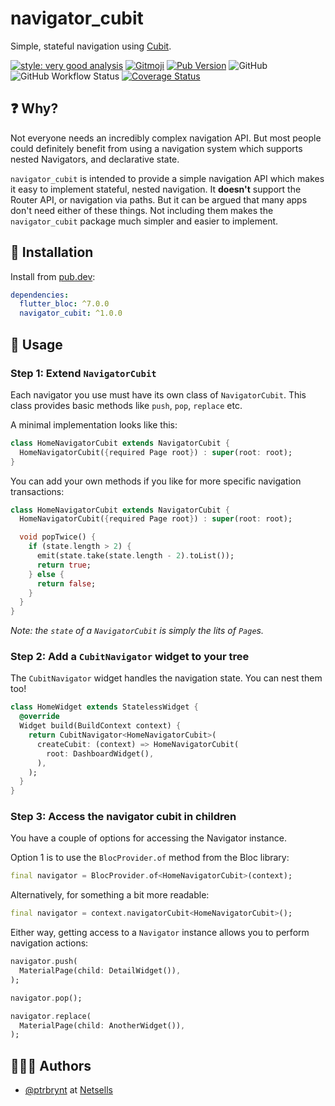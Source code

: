 # navigator_cubit

Simple, stateful navigation using [Cubit](https://bloclibrary.dev).

[![style: very good analysis](https://img.shields.io/badge/style-very_good_analysis-B22C89.svg)](https://pub.dev/packages/very_good_analysis)
[![Gitmoji](https://img.shields.io/badge/gitmoji-%20😜%20😍-FFDD67.svg)](https://gitmoji.dev/)
[![Pub Version](https://img.shields.io/pub/v/navigator_cubit)](https://pub.dev/packages/navigator_cubit)
![GitHub](https://img.shields.io/github/license/netsells/navigator_cubit)
![GitHub Workflow Status](https://img.shields.io/github/workflow/status/netsells/navigator_cubit/Test)
[![Coverage Status](https://coveralls.io/repos/github/netsells/navigator_cubit/badge.svg?branch=master)](https://coveralls.io/github/navigator_cubit?branch=master)

## ❓ Why?

Not everyone needs an incredibly complex navigation API. But most people could definitely benefit from using a navigation system which supports nested Navigators, and declarative state.

`navigator_cubit` is intended to provide a simple navigation API which makes it easy to implement stateful, nested navigation. It **doesn't** support the Router API, or navigation via paths. But it can be argued that many apps don't need either of these things. Not including them makes the `navigator_cubit` package much simpler and easier to implement.

## 🚀 Installation

Install from [pub.dev](https://pub.dev/packages/navigator_cubit):

```yaml
dependencies:
  flutter_bloc: ^7.0.0
  navigator_cubit: ^1.0.0
```

## 🔨 Usage

### Step 1: Extend `NavigatorCubit`

Each navigator you use must have its own class of `NavigatorCubit`. This class provides basic methods like `push`, `pop`, `replace` etc.

A minimal implementation looks like this:

```dart
class HomeNavigatorCubit extends NavigatorCubit {
  HomeNavigatorCubit({required Page root}) : super(root: root);
}
```

You can add your own methods if you like for more specific navigation transactions:

```dart
class HomeNavigatorCubit extends NavigatorCubit {
  HomeNavigatorCubit({required Page root}) : super(root: root);

  void popTwice() {
    if (state.length > 2) {
      emit(state.take(state.length - 2).toList());
      return true;
    } else {
      return false;
    }
  }
}
```

_Note: the `state` of a `NavigatorCubit` is simply the lits of `Page`s._

### Step 2: Add a `CubitNavigator` widget to your tree

The `CubitNavigator` widget handles the navigation state. You can nest them too!

```dart
class HomeWidget extends StatelessWidget {
  @override
  Widget build(BuildContext context) {
    return CubitNavigator<HomeNavigatorCubit>(
      createCubit: (context) => HomeNavigatorCubit(
        root: DashboardWidget(),
      ),
    );
  }
}
```

### Step 3: Access the navigator cubit in children

You have a couple of options for accessing the Navigator instance.

Option 1 is to use the `BlocProvider.of` method from the Bloc library:

```dart
final navigator = BlocProvider.of<HomeNavigatorCubit>(context);
```

Alternatively, for something a bit more readable:

```dart
final navigator = context.navigatorCubit<HomeNavigatorCubit>();
```

Either way, getting access to a `Navigator` instance allows you to perform navigation actions:

```dart
navigator.push(
  MaterialPage(child: DetailWidget()),
);

navigator.pop();

navigator.replace(
  MaterialPage(child: AnotherWidget()),
);
```

## 👨🏻‍💻 Authors

- [@ptrbrynt](https://www.github.com/ptrbrynt) at [Netsells](https://netsells.co.uk/)

